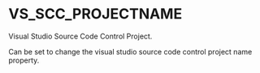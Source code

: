   

# VS_SCC_PROJECTNAME  
Visual Studio Source Code Control Project.  

Can be set to change the visual studio source code control project
name property.  

